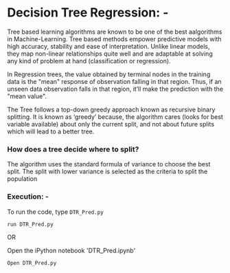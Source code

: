 # Decision Tree Regression: -

Tree based learning algorithms are known to be one of the best aalgorithms in Machine-Learning. Tree based methods empower 
predictive models with high accuracy, stability and ease of interpretation. Unlike linear models, they map non-linear relationships 
quite well and are adaptable at solving any kind of problem at hand (classification or regression).

In Regression trees, the value obtained by terminal nodes in the training data is the "mean" response of observation falling in that region. 
Thus, if an unseen data observation falls in that region, it’ll make the prediction with the "mean value".

The Tree follows a top-down greedy approach known as recursive binary splitting. It is known as ‘greedy’ because, 
the algorithm cares (looks for best variable available) about only the current split, and not about future splits which will lead to 
a better tree.

### How does a tree decide where to split?

The algorithm uses the standard formula of variance to choose the best split. The split with lower variance is selected as the 
criteria to split the population


### Execution: -

To run the code, type `DTR_Pred.py`

```
run DTR_Pred.py
```

OR

Open the iPython notebook 'DTR_Pred.ipynb'

```
Open DTR_Pred.py
```
